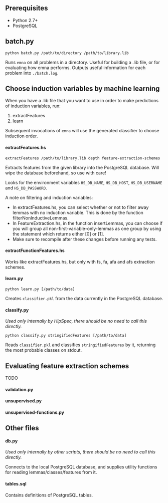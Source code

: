 
Prerequisites
--------------
* Python 2.7+
* PostgreSQL


batch.py
--------
```
python batch.py /path/to/directory /path/to/library.lib
```
Runs `emna` on all problems in a directory. Useful for building a .lib file, or for evaluating how emna performs. Outputs useful information for each problem into `./batch.log`.



Choose induction variables by machine learning
----------------------------------------------
When you have a .lib file that you want to use in order to make predictions of induction variables, run:

1. extractFeatures
2. learn

Subsequent invocations of `emna` will use the generated classifier to choose induction order.


#### extractFeatures.hs
```
extractFeatures /path/to/library.lib depth feature-extraction-schemes
```
Extracts features from the given library into the PostgreSQL database. Will wipe the database beforehand, so use with care!

Looks for the environment variables `HS_DB_NAME`, `HS_DB_HOST`, `HS_DB_USERNAME` and `HS_DB_PASSWORD`.

A note on filtering and induction variables:
- In extractFeatures.hs, you can select whether or not to filter away lemmas with no induction variable. This is done by the function filterNonInductiveLemmas.
- In FeatureExtraction.hs, in the function insertLemmas, you can choose if you will group all non-first-variable-only-lemmas as one group by using the statement which returns either [0] or [1].
- Make sure to recompile after these changes before running any tests.

#### extractFunctionFeatures.hs

Works like extractFeatures.hs, but only with fs, fa, afa and afs extraction schemes.

#### learn.py
```
python learn.py [/path/to/data]
```
Creates `classifier.pkl` from the data currently in the PostgreSQL database. 

#### classify.py
_Used only internally by HipSpec, there should be no need to call this directly._
```
python classify.py stringifiedFeatures [/path/to/data]
```
Reads `classifier.pkl` and classifies `stringifiedFeatures` by it, returning the most probable classes on stdout.


Evaluating feature extraction schemes
-------------------------------------
TODO
#### validation.py

#### unsupervised.py

#### unsupervised-functions.py

Other files
-----------
#### db.py
_Used only internally by other scripts, there should be no need to call this directly._

Connects to the local PostgreSQL database, and supplies utility functions for reading lemmas/classes/features from it.

#### tables.sql
Contains definitions of PostgreSQL tables.

